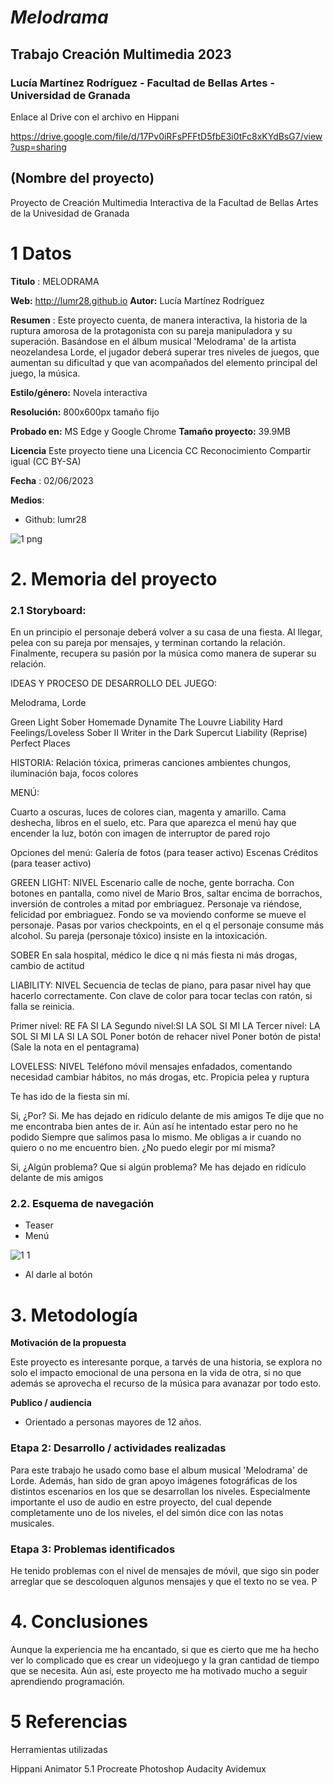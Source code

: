 # _Melodrama_
## Trabajo Creación Multimedia 2023
### Lucía Martínez Rodríguez - Facultad de Bellas Artes - Universidad de Granada
Enlace al Drive con el archivo en Hippani

https://drive.google.com/file/d/17Pv0iRFsPFFtD5fbE3i0tFc8xKYdBsG7/view?usp=sharing

## (Nombre del proyecto)

Proyecto de Creación Multimedia Interactiva de la  Facultad de Bellas Artes de la Univesidad de Granada


# 1 Datos 

**Titulo** : MELODRAMA

**Web:**   http://lumr28.github.io
**Autor:**  Lucía Martínez Rodríguez

**Resumen** : Este proyecto cuenta,  de manera interactiva, la historia de la ruptura amorosa de la protagonista con su pareja manipuladora y su superación. Basándose en el álbum musical 'Melodrama' de la artista neozelandesa Lorde, el jugador deberá superar tres niveles de juegos, que aumentan su dificultad y que van acompañados del elemento principal del juego, la música.

**Estilo/género:**  Novela interactiva

**Resolución:** 800x600px tamaño fijo 

**Probado en:**   MS Edge y Google Chrome
**Tamaño proyecto:** 39.9MB 

**Licencia** Este proyecto tiene una Licencia CC Reconocimiento Compartir igual (CC BY-SA)

**Fecha** : 02/06/2023

**Medios**:

- Github: lumr28

![1 png](https://github.com/lumr28/lumr28.github.io/assets/134587772/e91f0442-23c9-4b75-897b-f3129c4dc63c)


# 2. Memoria del proyecto 

### 2.1 Storyboard: 

En un principio el personaje deberá volver a su casa de una fiesta. Al llegar, pelea con su pareja por mensajes, y terminan cortando la relación. Finalmente, recupera su pasión por la música como manera de superar su relación.

IDEAS Y PROCESO DE DESARROLLO DEL JUEGO:

Melodrama, Lorde

Green Light
Sober
Homemade Dynamite
The Louvre
Liability
Hard Feelings/Loveless
Sober II
Writer in the Dark
Supercut
Liability (Reprise)
Perfect Places

HISTORIA:
Relación tóxica, primeras canciones ambientes chungos, iluminación baja, focos colores 

MENÚ:

Cuarto a oscuras, luces de colores cian, magenta y amarillo. Cama deshecha, libros en el suelo, etc.
Para que aparezca el menú hay que encender la luz, botón con imagen de interruptor de pared rojo

Opciones del menú:
Galería de fotos (para teaser activo)
Escenas
Créditos (para teaser activo)

GREEN LIGHT: NIVEL
Escenario calle de noche, gente borracha. Con botones en pantalla, como nivel de Mario Bros, saltar encima de borrachos, inversión de controles a mitad por embriaguez. Personaje va riéndose, felicidad por embriaguez. Fondo se va moviendo conforme se mueve el personaje.
Pasas por varios checkpoints, en el q el personaje consume más alcohol. Su pareja (personaje tóxico) insiste en la intoxicación.

SOBER 
En sala hospital, médico le dice q ni más fiesta ni más drogas, cambio de actitud



LIABILITY: NIVEL
Secuencia de teclas de piano, para pasar nivel hay que hacerlo correctamente. Con clave de color para tocar teclas con ratón, si falla se reinicia.

Primer nivel: RE FA SI LA
Segundo nivel:SI  LA SOL SI MI LA
Tercer nivel: LA SOL SI MI LA SI LA SOL
Poner botón de rehacer nivel
Poner botón de pista! (Sale la nota en el pentagrama)


LOVELESS: NIVEL
Teléfono móvil mensajes enfadados, comentando necesidad cambiar hábitos, no más drogas, etc. Propicia pelea y ruptura

Te has ido de la fiesta sin mí.

Si, ¿Por? Si. 
Me has dejado en ridículo delante de mis amigos
Te dije que no me encontraba bien antes de ir. Aún así he intentado estar pero no he podido
Siempre que salimos pasa lo mismo. Me obligas a ir cuando no quiero o no me encuentro bien. ¿No puedo elegir por mí misma?


Si, ¿Algún problema? Que si algún problema? Me has dejado en ridículo delante de mis amigos

### 2.2. Esquema de navegación

- Teaser
- Menú

![1 1](https://github.com/lumr28/lumr28.github.io/assets/134587772/92cf8b71-16b1-49e5-adcc-a4a0bed21f9c)


- Al darle al botón


# 3. Metodología

**Motivación de la propuesta** 

Este  proyecto es interesante porque, a tarvés de una historia, se explora no solo el impacto emocional de una persona en la vida de otra, si no que además se aprovecha el recurso de la música para avanazar por todo esto. 



**Publico / audiencia**

- Orientado a personas mayores de 12 años.





### Etapa 2: Desarrollo / actividades realizadas

Para este trabajo he usado como base el album musical 'Melodrama' de Lorde. Además, han sido de gran apoyo imágenes fotográficas de los distintos escenarios en los que se desarrollan los niveles. Especialmente importante el uso de audio en estre proyecto, del cual depende completamente uno de los niveles, el del simón dice con las notas musicales. 

### Etapa 3: Problemas identificados

He tenido problemas con el nivel de mensajes de móvil, que sigo sin poder arreglar que se descoloquen algunos mensajes y que el texto no se vea. P



# 4. Conclusiones 

Aunque la experiencia me ha encantado, si que es cierto que me ha hecho ver lo complicado que es crear un videojuego y la gran cantidad de tiempo que se necesita. Aún así, este proyecto me ha motivado mucho a seguir aprendiendo programación.







# 5 Referencias 

Herramientas utilizadas

Hippani Animator 5.1
Procreate
Photoshop
Audacity
Avidemux
